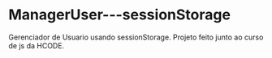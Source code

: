 # ManagerUser---sessionStorage
Gerenciador de Usuario usando sessionStorage.
Projeto feito junto ao curso de js da HCODE.
